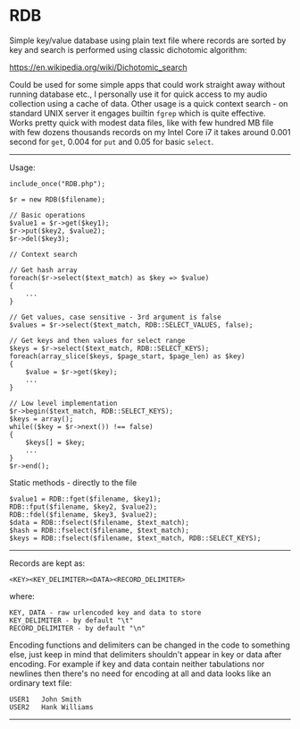 # RDB
Simple key/value database using plain text file where records are sorted 
by key and search is performed using classic dichotomic algorithm:

https://en.wikipedia.org/wiki/Dichotomic_search 

Could be used for some simple apps that could work straight away 
without running database etc., I personally use it for quick access
to my audio collection using a cache of data. Other usage is a quick context
search - on standard UNIX server it engages builtin `fgrep` 
which is quite effective. 
Works pretty quick with modest data files, like with few hundred MB 
file with few dozens thousands records on my Intel Core i7
it takes around 0.001 second for `get`, 0.004 for `put`
and 0.05 for basic `select`.

-------------------------------------------------------------------
Usage:

    include_once("RDB.php");
    
    $r = new RDB($filename);
    
    // Basic operations
    $value1 = $r->get($key1);
    $r->put($key2, $value2);
    $r->del($key3);
    
    // Context search
    
    // Get hash array
    foreach($r->select($text_match) as $key => $value)
    {
        ...
    }
    
    // Get values, case sensitive - 3rd argument is false
    $values = $r->select($text_match, RDB::SELECT_VALUES, false); 
    
    // Get keys and then values for select range
    $keys = $r->select($text_match, RDB::SELECT_KEYS);
    foreach(array_slice($keys, $page_start, $page_len) as $key)
    {
        $value = $r->get($key);
        ...
    }
    
    // Low level implementation
    $r->begin($text_match, RDB::SELECT_KEYS);
    $keys = array();
    while(($key = $r->next()) !== false)
    {
        $keys[] = $key;
        ...
    }
    $r->end();


Static methods - directly to the file

    $value1 = RDB::fget($filename, $key1);
    RDB::fput($filename, $key2, $value2);
    RDB::fdel($filename, $key3, $value2);
    $data = RDB::fselect($filename, $text_match);    
    $hash = RDB::fselect($filename, $text_match);    
    $keys = RDB::fselect($filename, $text_match, RDB::SELECT_KEYS);    
    
-------------------------------------------------------------------
Records are kept as:

`<KEY><KEY_DELIMITER><DATA><RECORD_DELIMITER>`

where:
    
    KEY, DATA - raw urlencoded key and data to store
    KEY_DELIMITER - by default "\t"
    RECORD_DELIMITER - by default "\n"
 
Encoding functions and delimiters can be changed in the code
to something else, just keep in mind that delimiters shouldn't appear in
key or data after encoding. For example if key and data contain neither 
tabulations nor newlines then there's no need for encoding at all 
and data looks like an ordinary text file:

    USER1   John Smith
    USER2   Hank Williams

-------------------------------------------------------------------

